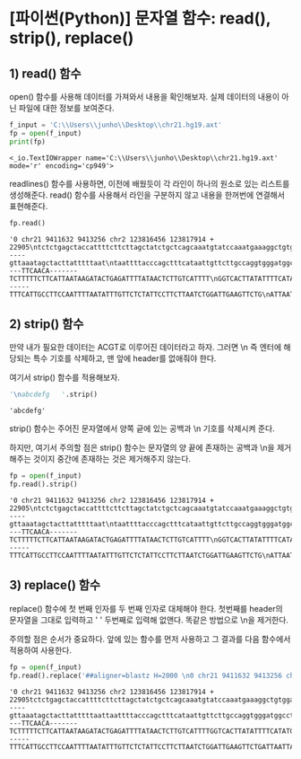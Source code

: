 # [파이썬(Python)] 문자열 함수: read(), strip(), replace()
## 1) read() 함수
open() 함수를 사용해 데이터를 가져와서 내용을 확인해보자. 실제 데이터의 내용이 아닌 파일에 대한 정보를 보여준다.


```python
f_input = 'C:\\Users\\junho\\Desktop\\chr21.hg19.axt'
fp = open(f_input)
print(fp)
```

    <_io.TextIOWrapper name='C:\\Users\\junho\\Desktop\\chr21.hg19.axt' mode='r' encoding='cp949'>
    

readlines() 함수를 사용하면, 이전에 배웠듯이 각 라인이 하나의 원소로 있는 리스트를 생성해준다. read() 함수를 사용해서 라인을 구분하지 않고 내용을 한꺼번에 연결해서 표현해준다.


```python
fp.read()
```




    '0 chr21 9411632 9413256 chr2 123816456 123817914 + 22905\ntctctgagctaccattttcttcttagctatctgctcagcaaatgtatccaaatgaaaggctgtggagaatgttgaaatcacttcaatgtgt\nttctcttctttctgggagcttacacactcaagttctggatgctttgattgctatcagaagcc-----gttaaatagctacttatttttaat\ntaattttacccagctttcataattgttcttgccaggtgggatggcctgatacaaattaacttgtcatagctagaattagaagAGGAAAACT\nTTAAATAGCATTGAGTTATCAGTACTTTCATGTCTTGATACATTTCTTCTTGAAAATGTTCATGCTTGCTGATTTGTCTGTTTGTTGAGAG\nGAGAATGTTCAGAATTTTATATC----TTCAACA-------TCTTTTTCTTCATTAATAAGATACTGAGATTTTATAACTCTTGTCATTTT\nGGTCACTTATATTTTCATATGGAAATATCGTATAATCCAGGGTTTCCAATATATTTGTGTAAAATTAAGAAAATTATCTTATCTAATAACT\nTGATCAATATCTGTGATTATAT------TTTCATTGCCTTCCAATTTTAATATTTGTTCTCTATTCCTTCTTAATCTGGATTGAAGTTCTG\nATTAATTATTTTAATGTTGCAA\n\n'



## 2) strip() 함수
만약 내가 필요한 데이터는 ACGT로 이루어진 데이터라고 하자. 그러면 \n 즉 엔터에 해당되는 특수 기호를 삭제하고, 맨 앞에 header를 없애줘야 한다. 

여기서 strip() 함수를 적용해보자.


```python
'\nabcdefg   '.strip()
```




    'abcdefg'



strip() 함수는 주어진 문자열에서 양쪽 긑에 있는 공백과 \n 기호를 삭제시켜 준다.

하지만, 여기서 주의할 점은 strip() 함수는 문자열의 양 끝에 존재하는 공백과 \n을 제거해주는 것이지 중간에 존재하는 것은 제거해주지 않는다.


```python
fp = open(f_input)
fp.read().strip()
```




    '0 chr21 9411632 9413256 chr2 123816456 123817914 + 22905\ntctctgagctaccattttcttcttagctatctgctcagcaaatgtatccaaatgaaaggctgtggagaatgttgaaatcacttcaatgtgt\nttctcttctttctgggagcttacacactcaagttctggatgctttgattgctatcagaagcc-----gttaaatagctacttatttttaat\ntaattttacccagctttcataattgttcttgccaggtgggatggcctgatacaaattaacttgtcatagctagaattagaagAGGAAAACT\nTTAAATAGCATTGAGTTATCAGTACTTTCATGTCTTGATACATTTCTTCTTGAAAATGTTCATGCTTGCTGATTTGTCTGTTTGTTGAGAG\nGAGAATGTTCAGAATTTTATATC----TTCAACA-------TCTTTTTCTTCATTAATAAGATACTGAGATTTTATAACTCTTGTCATTTT\nGGTCACTTATATTTTCATATGGAAATATCGTATAATCCAGGGTTTCCAATATATTTGTGTAAAATTAAGAAAATTATCTTATCTAATAACT\nTGATCAATATCTGTGATTATAT------TTTCATTGCCTTCCAATTTTAATATTTGTTCTCTATTCCTTCTTAATCTGGATTGAAGTTCTG\nATTAATTATTTTAATGTTGCAA'



## 3) replace() 함수

replace() 함수에 첫 번째 인자를 두 번째 인자로 대체해야 한다. 첫번째를 header의 문자열을 그대로 입력하고 ' ' 두번째로 입력해 없앤다. 똑같은 방법으로 \n을 제거한다.

주의할 점은 순서가 중요하다. 앞에 있는 함수를 먼저 사용하고 그 결과를 다음 함수에서 적용하여 사용한다.


```python
fp = open(f_input)
fp.read().replace('##aligner=blastz H=2000 \n0 chr21 9411632 9413256 chr2 123816456 123817914 + 22905\n', '').replace('\n', '')
```




    '0 chr21 9411632 9413256 chr2 123816456 123817914 + 22905tctctgagctaccattttcttcttagctatctgctcagcaaatgtatccaaatgaaaggctgtggagaatgttgaaatcacttcaatgtgtttctcttctttctgggagcttacacactcaagttctggatgctttgattgctatcagaagcc-----gttaaatagctacttatttttaattaattttacccagctttcataattgttcttgccaggtgggatggcctgatacaaattaacttgtcatagctagaattagaagAGGAAAACTTTAAATAGCATTGAGTTATCAGTACTTTCATGTCTTGATACATTTCTTCTTGAAAATGTTCATGCTTGCTGATTTGTCTGTTTGTTGAGAGGAGAATGTTCAGAATTTTATATC----TTCAACA-------TCTTTTTCTTCATTAATAAGATACTGAGATTTTATAACTCTTGTCATTTTGGTCACTTATATTTTCATATGGAAATATCGTATAATCCAGGGTTTCCAATATATTTGTGTAAAATTAAGAAAATTATCTTATCTAATAACTTGATCAATATCTGTGATTATAT------TTTCATTGCCTTCCAATTTTAATATTTGTTCTCTATTCCTTCTTAATCTGGATTGAAGTTCTGATTAATTATTTTAATGTTGCAA'


